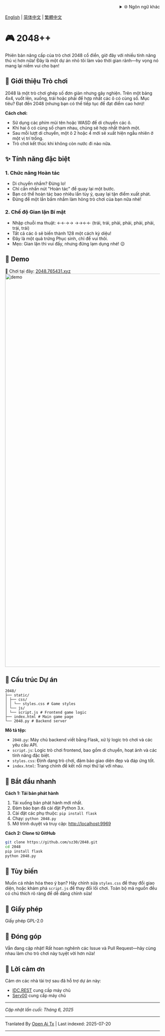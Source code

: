 <div align="right">
  <details>
    <summary >🌐 Ngôn ngữ khác</summary>
    <div>
      <div align="center">
        <a href="https://openaitx.github.io/view.html?user=sz30&project=2048-magic&lang=ja">日本語</a>
        | <a href="https://openaitx.github.io/view.html?user=sz30&project=2048-magic&lang=ko">한국어</a>
        | <a href="https://openaitx.github.io/view.html?user=sz30&project=2048-magic&lang=hi">हिन्दी</a>
        | <a href="https://openaitx.github.io/view.html?user=sz30&project=2048-magic&lang=th">ไทย</a>
        | <a href="https://openaitx.github.io/view.html?user=sz30&project=2048-magic&lang=fr">Français</a>
        | <a href="https://openaitx.github.io/view.html?user=sz30&project=2048-magic&lang=de">Deutsch</a>
        | <a href="https://openaitx.github.io/view.html?user=sz30&project=2048-magic&lang=es">Español</a>
        | <a href="https://openaitx.github.io/view.html?user=sz30&project=2048-magic&lang=it">Itapano</a>
        | <a href="https://openaitx.github.io/view.html?user=sz30&project=2048-magic&lang=ru">Русский</a>
        | <a href="https://openaitx.github.io/view.html?user=sz30&project=2048-magic&lang=pt">Português</a>
        | <a href="https://openaitx.github.io/view.html?user=sz30&project=2048-magic&lang=nl">Nederlands</a>
        | <a href="https://openaitx.github.io/view.html?user=sz30&project=2048-magic&lang=pl">Polski</a>
        | <a href="https://openaitx.github.io/view.html?user=sz30&project=2048-magic&lang=ar">العربية</a>
        | <a href="https://openaitx.github.io/view.html?user=sz30&project=2048-magic&lang=fa">فارسی</a>
        | <a href="https://openaitx.github.io/view.html?user=sz30&project=2048-magic&lang=tr">Türkçe</a>
        | <a href="https://openaitx.github.io/view.html?user=sz30&project=2048-magic&lang=vi">Tiếng Việt</a>
        | <a href="https://openaitx.github.io/view.html?user=sz30&project=2048-magic&lang=id">Bahasa Indonesia</a>
      </div>
    </div>
  </details>
</div>


[English](https://raw.githubusercontent.com/sz30/2048-magic/main/README.md) | [简体中文](https://raw.githubusercontent.com/sz30/2048-magic/main/README.zh-CN.md) | [繁體中文](https://raw.githubusercontent.com/sz30/2048-magic/main/README.zh-TW.md)

# 🎮 2048++

Phiên bản nâng cấp của trò chơi 2048 cổ điển, giờ đây với nhiều tính năng thú vị hơn nữa! Đây là một dự án nhỏ tôi làm vào thời gian rảnh—hy vọng nó mang lại niềm vui cho bạn!

## 🎯 Giới thiệu Trò chơi

2048 là một trò chơi ghép số đơn giản nhưng gây nghiện. Trên một bảng 4x4, vuốt lên, xuống, trái hoặc phải để hợp nhất các ô có cùng số. Mục tiêu? Đạt đến 2048 (nhưng bạn có thể tiếp tục để đạt điểm cao hơn)!

**Cách chơi:**
- Sử dụng các phím mũi tên hoặc WASD để di chuyển các ô.
- Khi hai ô có cùng số chạm nhau, chúng sẽ hợp nhất thành một.
- Sau mỗi lượt di chuyển, một ô 2 hoặc 4 mới sẽ xuất hiện ngẫu nhiên ở một vị trí trống.
- Trò chơi kết thúc khi không còn nước đi nào nữa.

## ✨ Tính năng đặc biệt

### 1. Chức năng Hoàn tác
- Di chuyển nhầm? Đừng lo!
- Chỉ cần nhấn nút "Hoàn tác" để quay lại một bước.
- Bạn có thể hoàn tác bao nhiêu lần tùy ý, quay lại tận điểm xuất phát.
- Đừng để một lần bấm nhầm làm hỏng trò chơi của bạn nữa nhé!

### 2. Chế độ Gian lận Bí mật
- Nhập chuỗi ma thuật: ←←→→ →→←← (trái, trái, phải, phải, phải, phải, trái, trái)
- Tất cả các ô sẽ biến thành 128 một cách kỳ diệu!
- Đây là một quả trứng Phục sinh, chỉ để vui thôi.
- Mẹo: Gian lận thì vui đấy, nhưng đừng lạm dụng nhé! 😉

## 🎯 Demo

🎯 Chơi tại đây: [2048.765431.xyz](https://2048.765431.xyz/)
<img width="1279" alt="demo" src="https://github.com/user-attachments/assets/0df2c956-b6d9-4371-a916-f6ac3ae642be" />



## 📁 Cấu trúc Dự án
```
2048/
├── static/
│ ├── css/
│ │ └── styles.css # Game styles
│ └── js/
│ └── script.js # Frontend game logic
├── index.html # Main game page
└── 2048.py # Backend server
```
**Mô tả tệp:**
- `2048.py`: Máy chủ backend viết bằng Flask, xử lý logic trò chơi và các yêu cầu API.
- `script.js`: Logic trò chơi frontend, bao gồm di chuyển, hoạt ảnh và các tính năng đặc biệt.
- `styles.css`: Định dạng trò chơi, đảm bảo giao diện đẹp và đáp ứng tốt.
- `index.html`: Trang chính để kết nối mọi thứ lại với nhau.

## 🚀 Bắt đầu nhanh

**Cách 1: Tải bản phát hành**
1. Tải xuống bản phát hành mới nhất.
2. Đảm bảo bạn đã cài đặt Python 3.x.
3. Cài đặt các phụ thuộc: `pip install flask`
4. Chạy: `python 2048.py`
5. Mở trình duyệt và truy cập: [http://localhost:9969](http://localhost:9969)

**Cách 2: Clone từ GitHub**
```bash
git clone https://github.com/sz30/2048.git
cd 2048
pip install flask
python 2048.py
```
## 🎨 Tùy biến

Muốn cá nhân hóa theo ý bạn? Hãy chỉnh sửa `styles.css` để thay đổi giao diện, hoặc khám phá `script.js` để thay đổi lối chơi. Toàn bộ mã nguồn đều có chú thích rõ ràng để dễ dàng chỉnh sửa!

## 📝 Giấy phép

Giấy phép GPL-2.0

## 🤝 Đóng góp

Vẫn đang cập nhật! Rất hoan nghênh các Issue và Pull Request—hãy cùng nhau làm cho trò chơi này tuyệt vời hơn nữa!


## 🙏 Lời cảm ơn

Cảm ơn các nhà tài trợ sau đã hỗ trợ dự án này:
- [IDC.REST](https://idc.rest/) cung cấp máy chủ
- [Serv00](https://www.serv00.com/) cung cấp máy chủ

---
_Cập nhật lần cuối: Tháng 6, 2025_



---

Tranlated By [Open Ai Tx](https://github.com/OpenAiTx/OpenAiTx) | Last indexed: 2025-07-20

---